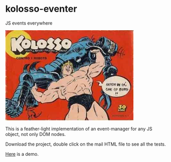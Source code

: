 # kolosso-eventer
JS events everywhere

![alt tag](https://raw.githubusercontent.com/Muzietto/kolosso-eventer/master/img/kolosso.jpg)

This is a feather-light implementation of an event-manager for any JS object, not only DOM nodes.

Download the project, double click on the mail HTML file to see all the tests.

[Here](http://muzietto.github.io/kolosso-eventer/) is a demo.
